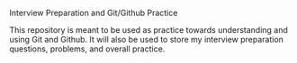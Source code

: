 Interview Preparation and Git/Github Practice

This repository is meant to be used as practice towards understanding and using Git and Github. It will also be used to store my interview preparation questions, problems, and overall practice.
